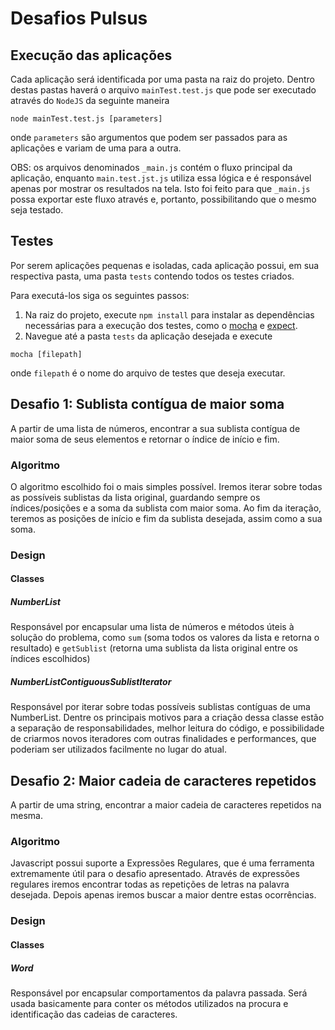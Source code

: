 # Desafios Pulsus

## Execução das aplicações
Cada aplicação será identificada por uma pasta na raiz do projeto. Dentro destas pastas
haverá o arquivo `mainTest.test.js` que pode ser executado através do `NodeJS` da seguinte maneira

```
node mainTest.test.js [parameters]
```

onde `parameters` são argumentos que podem ser passados para as aplicações
e variam de uma para a outra.

OBS: os arquivos denominados `_main.js` contém o fluxo principal da aplicação, enquanto
`main.test.jst.js` utiliza essa lógica e é responsável apenas por mostrar os resultados na tela.
Isto foi feito para que `_main.js` possa exportar este fluxo através e, portanto,
possibilitando que o mesmo seja testado.

## Testes
Por serem aplicações pequenas e isoladas, cada aplicação possui, em sua respectiva pasta,
uma pasta `tests` contendo todos os testes criados.

Para executá-los siga os seguintes passos:

1.  Na raiz do projeto, execute `npm install` para instalar as dependências necessárias para
a execução dos testes, como o [mocha](https://github.com/mochajs/mocha) e [expect](https://github.com/mjackson/expect).
2. Navegue até a pasta `tests` da aplicação desejada e execute
```
mocha [filepath]
```
onde `filepath` é o nome do arquivo de testes que deseja executar.


## Desafio 1: Sublista contígua de maior soma
A partir de uma lista de números, encontrar a sua sublista contígua de maior soma de seus elementos
e retornar o índice de início e fim.

### Algoritmo
O algoritmo escolhido foi o mais simples possível.
Iremos iterar sobre todas as possíveis sublistas da lista original, guardando sempre
os índices/posições e a soma da sublista com maior soma.
Ao fim da iteração, teremos as posições de início e fim da sublista desejada,
assim como a sua soma. 

### Design

#### Classes

##### NumberList
Responsável por encapsular uma lista de números e métodos úteis à solução
do problema, como `sum` (soma todos os valores da lista e retorna o resultado)
 e `getSublist` (retorna uma sublista da lista original entre os índices escolhidos)

##### NumberListContiguousSublistIterator
Responsável por iterar sobre todas possíveis sublistas contíguas de uma NumberList.
Dentre os principais motivos para a criação dessa classe estão a separação de responsabilidades,
melhor leitura do código, e possibilidade de criarmos novos iteradores com outras
finalidades e performances, que poderiam ser utilizados facilmente no lugar do atual.

## Desafio 2: Maior cadeia de caracteres repetidos
A partir de uma string, encontrar a maior cadeia de caracteres repetidos
na mesma.

### Algoritmo
Javascript possui suporte a Expressões Regulares, que é uma ferramenta extremamente
útil para o desafio apresentado.
Através de expressões regulares iremos encontrar todas as repetições de letras na palavra
desejada. Depois apenas iremos buscar a maior dentre estas ocorrências. 

### Design

#### Classes

##### Word
Responsável por encapsular comportamentos da palavra passada. Será usada basicamente
para conter os métodos utilizados na procura e identificação das cadeias de caracteres.
